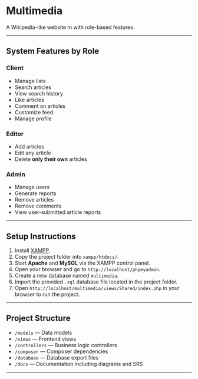 
# Multimedia


A Wikipedia-like website m with role-based features.

---

## System Features by Role

### Client
- Manage lists
- Search articles  
- View search history  
- Like articles  
- Comment on articles  
- Customize feed  
- Manage profile  

### Editor
- Add articles  
- Edit any article  
- Delete **only their own** articles  


### Admin
- Manage users  
- Generate reports  
- Remove articles  
- Remove comments  
- View user-submitted article reports  

---

## Setup Instructions

1. Install [XAMPP](https://www.apachefriends.org/index.html).  
2. Copy the project folder into `xampp/htdocs/`.  
3. Start **Apache** and **MySQL** via the XAMPP control panel.  
4. Open your browser and go to `http://localhost/phpmyadmin`.  
5. Create a new database named `multimedia`.  
6. Import the provided `.sql` database file located in the project folder.  
7. Open `http://localhost/multimedia/views/Shared/index.php` in your browser to run the project.

---

## Project Structure

- `/models` — Data models  
- `/views` — Frontend views  
- `/controllers` — Business logic controllers  
- `/composer` — Composer dependencies  
- `/database` — Database export files  
- `/docs` — Documentation including diagrams and SRS  

---
